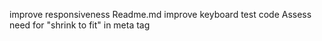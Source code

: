 improve responsiveness
Readme.md
improve keyboard test code
Assess need for "shrink to fit" in meta tag